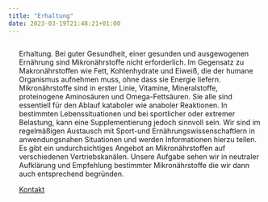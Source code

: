 ```yaml
---
title: "Erhaltung"
date: 2023-03-19T21:48:21+01:00
---
```


<div class="container">
    <div class="columns">
        <div class="column is-centered-tablet-portrait"></div>
        <div class="column is-7 mt-60">
            <article class="media icon-box">
                <div class="media-content mt-50">
                    <div class="content">
                        <p>
                            <span class="icon-box-title">Erhaltung.</span>
                                <span class="icon-box-text">Bei guter Gesundheit, einer gesunden und ausgewogenen Ernährung sind Mikronährstoffe nicht erforderlich. Im Gegensatz zu Makronährstoffen wie Fett, Kohlenhydrate und Eiweiß, die der humane Organismus aufnehmen muss, ohne dass sie Energie liefern.
                                Mikronährstoffe sind in erster Linie, Vitamine, Mineralstoffe, proteinogene Aminosäuren und Omega-Fettsäuren. Sie alle sind essentiell für den Ablauf kataboler wie anaboler Reaktionen.
                                In bestimmten Lebenssituationen und bei sportlicher oder extremer Belastung, kann eine Supplementierung jedoch sinnvoll sein. Wir sind im regelmäßigen Austausch mit Sport-und Ernährungswissenschaftlern in anwendungsnahen Situationen und werden Informationen hierzu teilen.
                                Es gibt ein undurchsichtiges Angebot an Mikronährstoffen auf verschiedenen Vertriebskanälen.
                                Unsere Aufgabe sehen wir in neutraler Aufklärung und Empfehlung bestimmter Mikronährstoffe die wir dann auch entsprechend begründen.
                                    <p>
                                        <a class="button cta rounded primary-btn raised" href="kontakt">Kontakt</a>
                                    </p>
                                </span>
                        </p>
                    </div>
                </div>
            </article>
        </div>
    </div>
</div>
